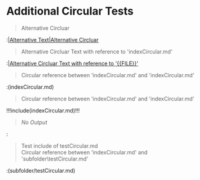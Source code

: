 # Additional Circular Tests

> Alternative Circluar

:[|Alternative Text|Alternative Circluar](indexCircular.md)

> Alternative Circluar Text with reference to 'indexCircular.md'

:[|Alternative Circluar Text with reference to '{{FILE}}'](indexCircular.md)

> Circular reference between 'indexCircular.md' and 'indexCircular.md'

:(indexCircular.md)

> Circular reference between 'indexCircular.md' and 'indexCircular.md'

!!!include(indexCircular.md)!!!

> *No Output*

:[](indexCircular.md)

> Test include of testCircular.md\
> Circular reference between 'indexCircular.md' and 'subfolder\testCircular.md'

:(subfolder/testCircular.md)
